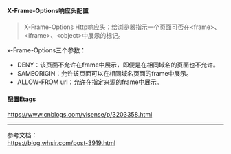 #### X-Frame-Options响应头配置
> X-Frame-Options Http响应头：给浏览器指示一个页面可否在\<frame>、\<iframe>、\<object>中展示的标记。

x-Frame-Options三个参数：
 * DENY：该页面不允许在frame中展示，即便是在相同域名的页面也不允许。
 * SAMEORIGIN：允许该页面可以在相同域名页面的frame中展示。
 * ALLOW-FROM url：允许在指定来源的frame中展示。

#### 配置Etags
https://www.cnblogs.com/visense/p/3203358.html
 

 ----
参考文档： <br/>
    https://blog.whsir.com/post-3919.html

   
